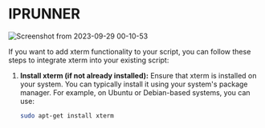 # IPRUNNER

![Screenshot from 2023-09-29 00-10-53](https://github.com/strangedreamer4/IPRUNNER/assets/82073583/a45c488e-3775-4d84-b7e1-03cd8229defe)


If you want to add xterm functionality to your script, you can follow these steps to integrate xterm into your existing script:

1. **Install xterm (if not already installed):**
   Ensure that xterm is installed on your system. You can typically install it using your system's package manager. For example, on Ubuntu or Debian-based systems, you can use:

   ```bash
   sudo apt-get install xterm
   ```
